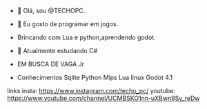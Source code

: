 - 👋 Olá, sou @TECHOPC.
- 👀 Eu gosto de programar em jogos.
-  Brincando com Lua e python,aprendendo godot.
- 🌱 Atualmente estudando C#

- EM BUSCA DE VAGA Jr


- Conhecimentos
  Sqlite
  Python
  Mips
  Lua
  linux
  Godot 4.1
  

links
insta: https://www.instagram.com/techo_pc/
youtube: https://www.youtube.com/channel/UCMBSKO1nn-uXBwn9Sy_reDw
<!---  - 📫 --->

<!---
TECHOPC/TECHOPC is a ✨ special ✨ repository because its `README.md` (this file) appears on your GitHub profile.
You can click the Preview link to take a look at your changes.
--->
